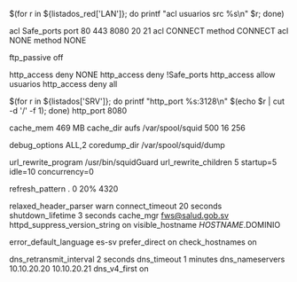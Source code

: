 $(for r in ${listados_red['LAN']}; do printf "acl usuarios src %s\n" $r; done)

acl Safe_ports port 80 443 8080 20 21
acl CONNECT method CONNECT
acl NONE method NONE

ftp_passive off

http_access deny NONE
http_access deny !Safe_ports
http_access allow usuarios
http_access deny all

$(for r in ${listados['SRV']}; do printf "http_port %s:3128\n" $(echo $r | cut -d '/' -f 1); done)
http_port 8080

cache_mem 469 MB
cache_dir aufs /var/spool/squid 500 16 256

debug_options ALL,2
coredump_dir /var/spool/squid/dump

url_rewrite_program /usr/bin/squidGuard 
url_rewrite_children 5 startup=5 idle=10 concurrency=0

refresh_pattern .       0   20% 4320

relaxed_header_parser warn
connect_timeout 20 seconds
shutdown_lifetime 3 seconds
cache_mgr fws@salud.gob.sv
httpd_suppress_version_string on
visible_hostname $HOSTNAME.$DOMINIO

error_default_language  es-sv
prefer_direct on
check_hostnames on

dns_retransmit_interval 2 seconds
dns_timeout 1 minutes
dns_nameservers 10.10.20.20 10.10.20.21
dns_v4_first on
